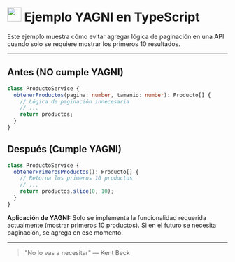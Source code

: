 # <img src="https://cdn.jsdelivr.net/gh/devicons/devicon/icons/typescript/typescript-original.svg" width="32"/> Ejemplo YAGNI en TypeScript

Este ejemplo muestra cómo evitar agregar lógica de paginación en una API cuando solo se requiere mostrar los primeros 10 resultados.

---

## Antes (NO cumple YAGNI)
```typescript
class ProductoService {
  obtenerProductos(pagina: number, tamanio: number): Producto[] {
    // Lógica de paginación innecesaria
    // ...
    return productos;
  }
}
```

## Después (Cumple YAGNI)
```typescript
class ProductoService {
  obtenerPrimerosProductos(): Producto[] {
    // Retorna los primeros 10 productos
    // ...
    return productos.slice(0, 10);
  }
}
```

**Aplicación de YAGNI:**
Solo se implementa la funcionalidad requerida actualmente (mostrar primeros 10 productos). Si en el futuro se necesita paginación, se agrega en ese momento.

---

> "No lo vas a necesitar" — Kent Beck
